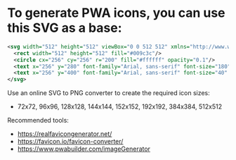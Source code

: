 # To generate PWA icons, you can use this SVG as a base:

```svg
<svg width="512" height="512" viewBox="0 0 512 512" xmlns="http://www.w3.org/2000/svg">
  <rect width="512" height="512" fill="#009c3c"/>
  <circle cx="256" cy="256" r="200" fill="#ffffff" opacity="0.1"/>
  <text x="256" y="280" font-family="Arial, sans-serif" font-size="180" font-weight="bold" fill="#ffffff" text-anchor="middle">P</text>
  <text x="256" y="400" font-family="Arial, sans-serif" font-size="40" fill="#ffffff" text-anchor="middle" opacity="0.8">WORKFLOW</text>
</svg>
```

Use an online SVG to PNG converter to create the required icon sizes:
- 72x72, 96x96, 128x128, 144x144, 152x152, 192x192, 384x384, 512x512

Recommended tools:
- https://realfavicongenerator.net/
- https://favicon.io/favicon-converter/
- https://www.pwabuilder.com/imageGenerator
